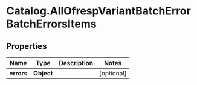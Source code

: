 # Catalog.AllOfrespVariantBatchErrorBatchErrorsItems

## Properties
Name | Type | Description | Notes
------------ | ------------- | ------------- | -------------
**errors** | **Object** |  | [optional] 
